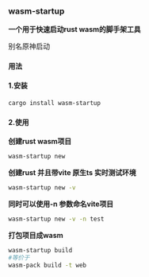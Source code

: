 ### wasm-startup

**一个用于快速启动rust wasm的脚手架工具**

别名原神启动



#### 用法

#### 1.安装

```bash
cargo install wasm-startup
```

#### 2.使用

**创建rust wasm项目**

```bash
wasm-startup new
```

**创建rust 并且带vite 原生ts 实时测试环境**

```bash
wasm-startup new -v
```

**同时可以使用-n 参数命名vite项目**

```bash
wasm-startup new -v -n test
```

**打包项目成wasm**

```bash
wasm-startup build
#等价于
wasm-pack build -t web
```

